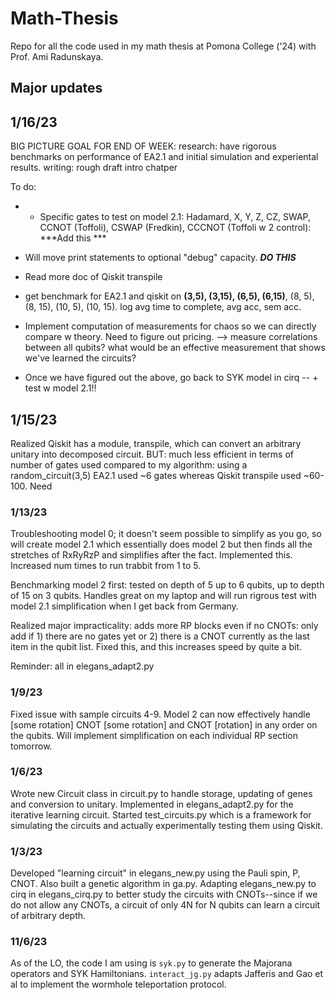 # Math-Thesis
Repo for all the code used in my math thesis at Pomona College ('24) with Prof. Ami Radunskaya.

## Major updates


## 1/16/23
BIG PICTURE GOAL FOR END OF WEEK: 
research: have rigorous benchmarks on performance of EA2.1 and initial simulation and experiental results.
writing: rough draft intro chatper

To do:
* * Specific gates to test on model 2.1: Hadamard, X, Y, Z, CZ, SWAP, CCNOT (Toffoli), CSWAP (Fredkin), CCCNOT (Toffoli w 2 control): ***Add this ***

* Will move print statements to optional "debug" capacity. ***DO THIS***

* Read more doc of Qiskit transpile

* get benchmark for EA2.1 and qiskit on **(3,5), (3,15), (6,5), (6,15)**, (8, 5), (8, 15), (10, 5), (10, 15). log avg time to complete, avg acc, sem acc. 

* Implement computation of measurements for chaos so we can directly compare w theory. Need to figure out pricing. --> measure correlations between all qubits? what would be an effective measurement that shows we've learned the circuits?

* Once we have figured out the above, go back to SYK model in cirq -- + test w model 2.1!!

## 1/15/23
Realized Qiskit has a module, transpile, which can convert an arbitrary unitary into decomposed circuit. BUT: much less efficient in terms of number of gates used compared to my algorithm: using a random_circuit(3,5) EA2.1 used ~6 gates whereas Qiskit transpile used ~60-100. Need 


### 1/13/23
Troubleshooting model 0; it doesn't seem possible to simplify as you go, so will create model 2.1 which essentially does model 2 but then finds all the stretches of RxRyRzP and simplifies after the fact. Implemented this. Increased num times to run trabbit from 1 to 5.

Benchmarking model 2 first: tested on depth of 5 up to 6 qubits, up to depth of 15 on 3 qubits. Handles great on my laptop and will run rigrous test with model 2.1 simplification when I get back from Germany. 

Realized major impracticality: adds more RP blocks even if no CNOTs: only add if 1) there are no gates yet or 2) there is a CNOT currently as the last item in the qubit list. Fixed this, and this increases speed by quite a bit.

Reminder: all in elegans_adapt2.py

### 1/9/23
Fixed issue with sample circuits 4-9. Model 2 can now effectively handle [some rotation] CNOT [some rotation] and CNOT [rotation] in any order on the qubits. Will implement simplification on each individual RP section tomorrow.
 

### 1/6/23
Wrote new Circuit class in circuit.py to handle storage, updating of genes and conversion to unitary. Implemented in elegans_adapt2.py for the iterative learning circuit. Started test_circuits.py which is a framework for simulating the circuits and actually experimentally testing them using Qiskit.

### 1/3/23
Developed "learning circuit" in elegans_new.py using the Pauli spin, P, CNOT. Also built a genetic algorithm in ga.py. Adapting elegans_new.py to cirq in elegans_cirq.py to better study the circuits with CNOTs--since if we do not allow any CNOTs, a circuit of only 4N for N qubits can learn a circuit of arbitrary depth.


### 11/6/23
As of the LO, the code I am using is ```syk.py``` to generate the Majorana operators and SYK Hamiltonians. ```interact_jg.py``` adapts Jafferis and Gao et al to implement the wormhole teleportation protocol. 
